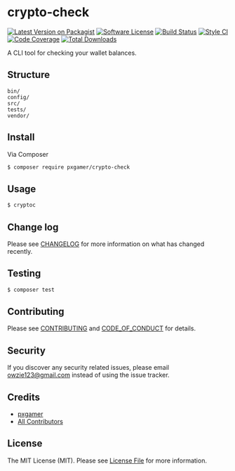 # crypto-check

[![Latest Version on Packagist][ico-version]][link-packagist]
[![Software License][ico-license]](LICENSE.md)
[![Build Status][ico-travis]][link-travis]
[![Style CI][ico-styleci]][link-styleci]
[![Code Coverage][ico-code-quality]][link-code-quality]
[![Total Downloads][ico-downloads]][link-downloads]

A CLI tool for checking your wallet balances.

## Structure

```
bin/
config/
src/
tests/
vendor/
```

## Install

Via Composer

``` bash
$ composer require pxgamer/crypto-check
```

## Usage

``` bash
$ cryptoc
```

## Change log

Please see [CHANGELOG](CHANGELOG.md) for more information on what has changed recently.

## Testing

``` bash
$ composer test
```

## Contributing

Please see [CONTRIBUTING](CONTRIBUTING.md) and [CODE_OF_CONDUCT](CODE_OF_CONDUCT.md) for details.

## Security

If you discover any security related issues, please email owzie123@gmail.com instead of using the issue tracker.

## Credits

- [pxgamer][link-author]
- [All Contributors][link-contributors]

## License

The MIT License (MIT). Please see [License File](LICENSE.md) for more information.

[ico-version]: https://img.shields.io/packagist/v/pxgamer/crypto-check.svg?style=flat-square
[ico-license]: https://img.shields.io/badge/license-MIT-brightgreen.svg?style=flat-square
[ico-travis]: https://img.shields.io/travis/pxgamer/crypto-check/master.svg?style=flat-square
[ico-styleci]: https://styleci.io/repos/110432987/shield
[ico-code-quality]: https://img.shields.io/codecov/c/github/pxgamer/crypto-check.svg?style=flat-square
[ico-downloads]: https://img.shields.io/packagist/dt/pxgamer/crypto-check.svg?style=flat-square

[link-packagist]: https://packagist.org/packages/pxgamer/crypto-check
[link-travis]: https://travis-ci.org/pxgamer/crypto-check
[link-styleci]: https://styleci.io/repos/110432987
[link-code-quality]: https://codecov.io/gh/pxgamer/crypto-check
[link-downloads]: https://packagist.org/packages/pxgamer/crypto-check
[link-author]: https://github.com/pxgamer
[link-contributors]: ../../contributors

